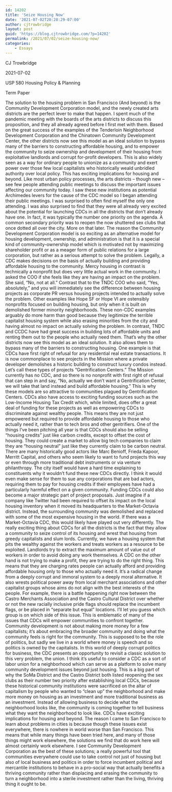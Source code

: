 ```yaml
---
id: 14202
title: 'Seize Housing Now'
date: '2021-07-02T20:28:29-07:00'
author: cjtrowbridge
layout: post
guid: 'https://blog.cjtrowbridge.com/?p=14202'
permalink: /2021/07/02/seize-housing-now/
categories:
    - Essays
---
```


CJ Trowbridge

2021-07-02

USP 580 Housing Policy &amp; Planning

Term Paper

The solution to the housing problem in San Francisco (And beyond) is the Community Development Corporation model, and the newly created arts districts are the perfect lever to make that happen. I spent much of the pandemic meeting with the boards of the arts districts to discuss this proposition, and they all already agreed before I first met with them. Based on the great success of the examples of the Tenderloin Neighborhood Development Corporation and the Chinatown Community Development Center, the other districts now see this model as an ideal solution to bypass many of the barriers to constructing affordable housing, and to empower the community to seize ownership and development of their housing from exploitative landlords and corrupt for-profit developers. This is also widely seen as a way for ordinary people to unionize as a community and exert power over those few local capitalists who historically weald unbridled authority over local policy. This has exciting implications for housing and beyond. Like most urban policy processes, the arts districts – though new – see few people attending public meetings to discuss the important issues affecting our community today. I saw these new institutions as potential Archimedes levers for the cause of the CDC model so I began attending their public meetings. I was surprised to often find myself the only one attending. I was also surprised to find that they were all already very excited about the potential for launching CDCs in all the districts that don’t already have one. In fact, it was typically the number one priority on the agenda. A common secondary priority was to reopen the now shuttered sex clubs that once dotted all over the city. More on that later. The reason the Community Development Corporation model is so exciting as an alternative model for housing development, ownership, and administration is that it is a special kind of community-ownership model which is motivated not by maximizing shareholder profit or as a meager form of public relations for a large corporation, but rather as a serious attempt to solve the problem. Legally, a CDC makes decisions on the basis of actually building and providing affordable housing to the community. Mercy housing in contrast is technically a nonprofit but does very little actual work in the community. I asked the COO if she feels like they are having an impact on the problem. She said, “No, not at all.” Contrast that to the TNDC COO who said, “Yes, absolutely,” and you will immediately see the difference between housing projects as corporate PR versus housing projects intended to actually solve the problem. Other examples like Hope SF or Hope VI are ostensibly nonprofits focused on building housing, but only when it is built on demolished former minority neighborhoods. These non-CDC examples arguably do more harm than good because they legitimize the terrible capitalist housing system while also erasing minorities from the city and having almost no impact on actually solving the problem. In contrast, TNDC and CCDC have had great success in building lots of affordable units and renting them out to the people who actually need them. That’s why the other districts now see this model as an ideal solution. It also allows them to bypass many of the barriers to constructing housing. One example is that CDCs have first right of refusal for any residential real estate transactions. It is now commonplace to see projects in the Mission where a private developer demolishes a historic building to construct luxury condos instead. Let’s call these types of projects “Gentrification Centers.” The Mission currently has no CDC, and so there is no nonprofit with first right of refusal that can step in and say, “No, actually we don’t want a Gentrification Center, we will take that land instead and build affordable housing.” This is why these models are so attractive to communities plagued by Gentrification Centers. CDCs also have access to exciting funding sources such as the Low-Income Housing Tax Credit which, while limited, does offer a great deal of funding for these projects as well as empowering CDCs to discriminate against wealthy people. This means they are not just empowered but required to provide affordable housing to those who actually need it, rather than to tech bros and other gentrifiers. One of the things I’ve been pitching all year is that CDCs should also be selling “housing credits” just like carbon credits, except to offset the cost of housing. They could create a market to allow big tech companies to claim they are “housing neutral” just like they currently claim to be carbon neutral. There are many historically good actors like Marc Benioff, Frieda Kapoor, Merritt Capital, and others who seem likely to want to fund projects this way or even through more traditional debt instruments or via venture philanthropy. The city itself would have a hard time explaining to constituents why it wouldn’t fund these new CDCs directly. I think it would even make sense for them to sue any corporations that are bad actors, requiring them to pay for housing credits if their employees have had a particularly harmful effect on a given community. Funding CDCs could also become a major strategic part of project proposals. Just imagine if a company like Twitter had been required to offset its impact on the local housing inventory when it moved its headquarters to the Market-Octavia district. Instead, the surrounding community was demolished and replaced with some of the most expensive housing in the world. If there was a Market-Octavia CDC, this would likely have played out very differently. The really exciting thing about CDCs for all the districts is the fact that they allow a community to seize control of its housing and wrest that housing from greedy capitalists and slum lords. Currently, we have a housing system that pits the wealthy against the workers and treats workers as a resource to be exploited. Landlords try to extract the maximum amount of value out of workers in order to avoid doing any work themselves. A CDC on the other hand is not trying to make a profit, they are trying to do the right thing. This means that they are charging rates people can actually afford and providing affordable housing only to those who actually need it. It’s a radical change from a deeply corrupt and immoral system to a deeply moral alternative. It also wrests political power away from local merchant associations and other capitalist groups whose aims do not align with the best interests of the people. For example, there is a battle happening right now between the Castro Merchants Association and the Castro Cultural District over whether or not the new racially inclusive pride flags should replace the incumbent flags, or be placed in “separate but equal” locations. I’ll let you guess which group is on which side of this issue. This is emblematic of many of the issues that CDCs will empower communities to confront together. Community development is not about making more money for a few capitalists; it’s about embracing the broader community and doing what the community feels is right for the community. This is supposed to be the role of politics, but sadly we live in a world where money is speech and so politics is owned by the capitalists. In this world of deeply corrupt politics for business, the CDC presents an opportunity to revisit a classic solution to this very problem, the union. I think it’s useful to consider a CDC as a sort of labor union for a neighborhood which can serve as a platform to solve many community development issues beyond just housing. This is a big part of why the SoMa District and the Castro District both listed reopening the sex clubs as their number two priority after establishing local CDCs, because these historical community institutions were sacrificed on the altar of capitalism by people who wanted to “clean up” the neighborhood and make more money on housing as an investment and more traditional business as an investment. Instead of allowing business to decide what the neighborhood looks like, the community is coming together to tell business what they want the neighborhood to look like. CDCs have exciting implications for housing and beyond. The reason I came to San Francisco to learn about problems in cities is because though these issues exist everywhere, there is nowhere in world worse than San Francisco. This means that while many things have been tried here, and many of those things might work elsewhere, the solutions we find that do work here will almost certainly work elsewhere. I see Community Development Corporation as the best of these solutions; a really powerful tool that communities everywhere could use to take control not just of housing but also of local business and politics in order to force incumbent political and mercantile institutions to behave in a pro-social way that actually benefits a thriving community rather than displacing and erasing the community to turn a neighborhood into a sterile investment rather than the living, thriving thing it ought to be.